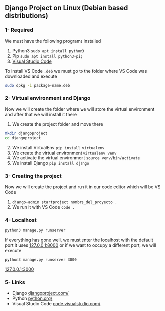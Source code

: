 ## Django Project on Linux (Debian based distributions)
### 1- Required
We must have the following programs installed
1. Python3 `sudo apt install python3`
2. Pip `sudo apt install python3-pip`
3. [Visual Studio Code](https://code.visualstudio.com/sha/download?build=stable&os=linux-deb-x64)

To install VS Code `.deb` we must go to the folder where VS Code was downloaded and execute 
```bash
sudo dpkg -i package-name.deb
```

### 2- Virtual environment and Django
Now we will create the folder where we will store the virtual environment and after that we will install it there
1. We create the project folder and move there
```bash
mkdir djangoproject
cd djangoproject
```
2. We install VirtualEnv `pip install virtualenv`
3. We create the virtual environment `virtualenv venv`
4. We activate the virtual environment `source venv/bin/activate`
5. We install Django `pip install django`

### 3- Creating the project
Now we will create the project and run it in our code editor which will be VS Code
1. `django-admin startproject nombre_del_proyecto .`
2. We run it with VS Code `code .`

### 4- Localhost
```bash
python3 manage.py runserver
```
If everything has gone well, we must enter the localhost with the default port it uses [127.0.0.1:8000](http://127.0.0.1:8000) or if we want to occupy a different port, we will execute
```bash 
python3 manage.py runserver 3000
```
[127.0.0.1:3000](http://127.0.0.1:3000)

### 5- Links
- Django [djangoproject.com/](https://www.djangoproject.com/)
- Python [python.org/](https://www.python.org/)
- Visual Studio Code [code.visualstudio.com/](https://code.visualstudio.com/)
